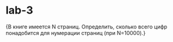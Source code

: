 # lab-3
{В книге имеется N страниц. Определить, сколько всего цифр понадобится для нумерации страниц (при N=10000).}
